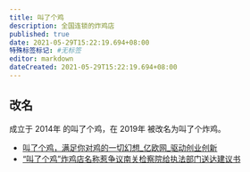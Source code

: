 ```yaml
---
title: 叫了个鸡
description: 全国连锁的炸鸡店
published: true
date: 2021-05-29T15:22:19.694+08:00
特殊标签标记: #无标签
editor: markdown
dateCreated: 2021-05-29T15:22:19.694+08:00
---
```


## 改名

成立于 2014年 的叫了个鸡，在 2019年 被改名为叫了个炸鸡。

+ [叫了个鸡，满足你对鸡的一切幻想_亿欧网_驱动创业创新](https://web.archive.org/web/20160404200129/http://www.iyiou.com/p/14616)
+ [“叫了个鸡”炸鸡店名称惹争议南关检察院给执法部门送达建议书](https://web.archive.org/web/20200613113217/http://enews.xwh.cn/shtml/xwhb/20190823/345751.shtml)
